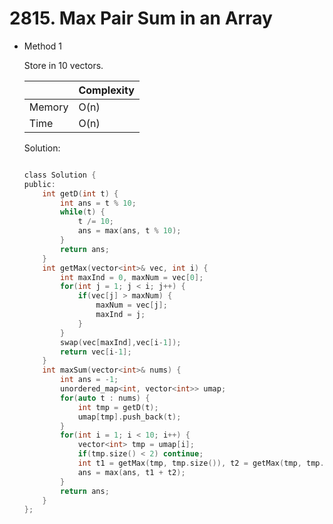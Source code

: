 # 2815. Max Pair Sum in an Array
- Method 1

    Store in 10 vectors.

    | |   Complexity  |
    | ----------- | ----------- | 
    |  Memory     | O(n) | 
    |      Time       |  O(n) | 


    Solution:

    ``` h

    class Solution {
    public:
        int getD(int t) {
            int ans = t % 10;
            while(t) {
                t /= 10;
                ans = max(ans, t % 10);
            }
            return ans;
        }
        int getMax(vector<int>& vec, int i) {
            int maxInd = 0, maxNum = vec[0];
            for(int j = 1; j < i; j++) {
                if(vec[j] > maxNum) {
                    maxNum = vec[j];
                    maxInd = j;
                }
            }
            swap(vec[maxInd],vec[i-1]);
            return vec[i-1];
        }
        int maxSum(vector<int>& nums) {
            int ans = -1;
            unordered_map<int, vector<int>> umap;
            for(auto t : nums) {
                int tmp = getD(t);
                umap[tmp].push_back(t);
            }
            for(int i = 1; i < 10; i++) {
                vector<int> tmp = umap[i];
                if(tmp.size() < 2) continue;
                int t1 = getMax(tmp, tmp.size()), t2 = getMax(tmp, tmp.size() - 1);
                ans = max(ans, t1 + t2);
            }
            return ans;
        }
    };    

    ```

<!-- - Method 2

    This is another method.

    | |   Complexity  |
    | ----------- | ----------- | 
    |  Memory     | O(n) | 
    |      Time       |  O(n) | 


    Solution:

    ``` h



    ```

- Additional Knowledge:
       
    Here are some additional knowledge.



<br> -->